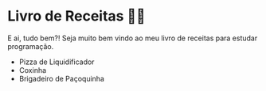 # Livro de Receitas 👨‍🍳
E ai, tudo bem?! Seja muito bem vindo ao meu livro de receitas para estudar programação.
* Pizza de Liquidificador
* Coxinha
* Brigadeiro de Paçoquinha

